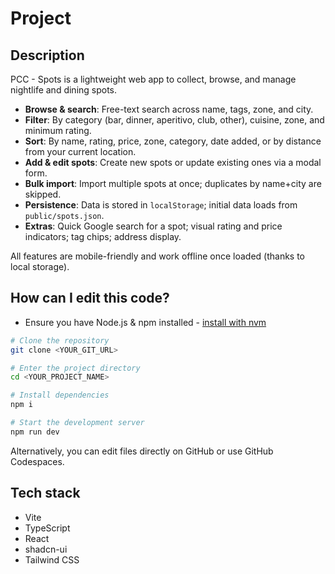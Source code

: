 # Project

## Description

PCC - Spots is a lightweight web app to collect, browse, and manage nightlife and dining spots.

- **Browse & search**: Free-text search across name, tags, zone, and city.
- **Filter**: By category (bar, dinner, aperitivo, club, other), cuisine, zone, and minimum rating.
- **Sort**: By name, rating, price, zone, category, date added, or by distance from your current location.
- **Add & edit spots**: Create new spots or update existing ones via a modal form.
- **Bulk import**: Import multiple spots at once; duplicates by name+city are skipped.
- **Persistence**: Data is stored in `localStorage`; initial data loads from `public/spots.json`.
- **Extras**: Quick Google search for a spot; visual rating and price indicators; tag chips; address display.

All features are mobile-friendly and work offline once loaded (thanks to local storage).

## How can I edit this code?

- Ensure you have Node.js & npm installed - [install with nvm](https://github.com/nvm-sh/nvm#installing-and-updating)

```sh
# Clone the repository
git clone <YOUR_GIT_URL>

# Enter the project directory
cd <YOUR_PROJECT_NAME>

# Install dependencies
npm i

# Start the development server
npm run dev
```

Alternatively, you can edit files directly on GitHub or use GitHub Codespaces.

## Tech stack

- Vite
- TypeScript
- React
- shadcn-ui
- Tailwind CSS
